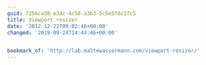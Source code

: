 ```yaml
---
guid: 7256ca38-e34c-4c58-a3b3-5c5e5fdc1fc5
title: Viewport resizer
date: '2012-12-22T09:02:46+00:00'
changed: '2019-09-24T14:44:46+00:00'


bookmark_of: 'http://lab.maltewassermann.com/viewport-resizer/'
---
```




